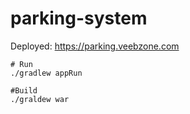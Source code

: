 # parking-system

Deployed: https://parking.veebzone.com

```
# Run
./gradlew appRun

#Build
./graldew war
```

